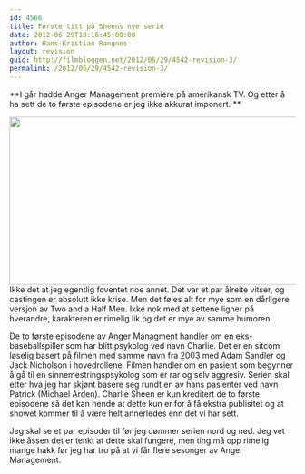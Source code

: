 ```yaml
---
id: 4566
title: Første titt på Sheens nye serie
date: 2012-06-29T18:16:45+00:00
author: Hans-Kristian Rangnes
layout: revision
guid: http://filmbloggen.net/2012/06/29/4542-revision-3/
permalink: /2012/06/29/4542-revision-3/
---
```

**I går hadde Anger Management premiere på amerikansk TV. Og etter å ha sett de to første episodene er jeg ikke akkurat imponert. **<!--more-->

  
<a href="http://filmbloggen.net/?attachment_id=4553" rel="attachment wp-att-4553"><img class="alignnone size-large wp-image-4553" src="http://filmbloggen.net/wp-content/uploads//2012/06/Charlie-Sheen-Anger-Management-Star-620x296.jpg" alt="" width="620" height="296" /></a>  
Ikke det at jeg egentlig foventet noe annet. Det var et par ålreite vitser, og castingen er absolutt ikke krise. Men det føles alt for mye som en dårligere versjon av Two and a Half Men. Ikke nok med at settene ligner på hverandre, karakteren er rimelig lik og det er mye av samme humoren.

De to første episodene av Anger Managment handler om en eks-baseballspiller som har blitt psykolog ved navn Charlie. Det er en sitcom løselig basert på filmen med samme navn fra 2003 med Adam Sandler og Jack Nicholson i hovedrollene. Filmen handler om en pasient som begynner å gå til en sinnemestringspsykolog som er rar og selv aggresiv. Serien skal etter hva jeg har skjønt basere seg rundt en av hans pasienter ved navn Patrick (Michael Arden). Charlie Sheen er kun kreditert de to første episodene så det kan hende at dette kun er for å få ekstra publisitet og at showet kommer til å være helt annerledes enn det vi har sett.

Jeg skal se et par episoder til før jeg dømmer serien nord og ned. Jeg vet ikke åssen det er tenkt at dette skal fungere, men ting må opp rimelig mange hakk før jeg har tro på at vi får flere sesonger av Anger Management.